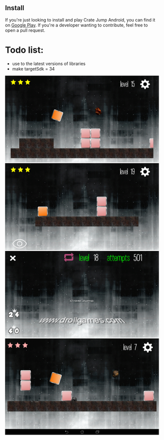 

## Install
If you're just looking to install and play Crate Jump Android, you can find it on [Google Play](https://play.google.com/store/apps/details?id=com.nazaga.cratejump.android). If you're a developer wanting to contribute, feel free to open a pull request.


# Todo list:
- use to the latest versions of libraries
- make targetSdk = 34


![Screenshot 1](screens/screenshot1.png)
![Screenshot 2](screens/screenshot2.png)
![Screenshot 3](screens/screenshot3.png)
![Screenshot 4](screens/screenshot4.png)